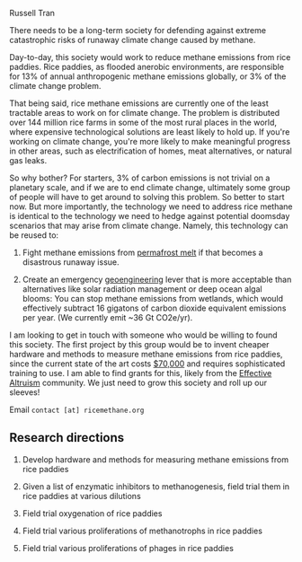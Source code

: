 Russell Tran

There needs to be a long-term society for defending against extreme catastrophic risks of runaway climate change caused by methane. 

Day-to-day, this society would work to reduce methane emissions from rice paddies. Rice paddies, as flooded anerobic environments, are responsible for 13% of annual anthropogenic methane emissions globally, or 3% of the climate change problem.

That being said, rice methane emissions are currently one of the least tractable areas to work on for climate change. The problem is distributed over 144 million rice farms in some of the most rural places in the world, where expensive technological solutions are least likely to hold up. If you're working on climate change, you're more likely to make meaningful progress in other areas, such as electrification of homes, meat alternatives, or natural gas leaks. 

So why bother? For starters, 3% of carbon emissions is not trivial on a planetary scale, and if we are to end climate change, ultimately some group of people will have to get around to solving this problem. So better to start now. But more importantly, the technology we need to address rice methane is identical to the technology we need to hedge against potential doomsday scenarios that may arise from climate change. Namely, this technology can be reused to: 

1) Fight methane emissions from [permafrost melt](https://en.wikipedia.org/wiki/Tipping_points_in_the_climate_system#Permafrost_and_methane_hydrates) if that becomes a disastrous runaway issue.

2) Create an emergency [geoengineering](https://en.wikipedia.org/wiki/Climate_engineering) lever that is more acceptable than alternatives like solar radiation management or deep ocean algal blooms: You can stop methane emissions from wetlands, which would effectively subtract 16 gigatons of carbon dioxide equivalent emissions per year. (We currently emit ~36 Gt CO2e/yr).

I am looking to get in touch with someone who would be willing to found this society. The first project by this group would be to invent cheaper hardware and methods to measure methane emissions from rice paddies, since the current state of the art costs [$70,000](https://www.licor.com/env/products/eddy_covariance/LI-7700) and requires sophisticated training to use. I am able to find grants for this, likely from the [Effective Altruism](https://www.effectivealtruism.org/) community. We just need to grow this society and roll up our sleeves!


Email `contact [at] ricemethane.org`

## Research directions
1) Develop hardware and methods for measuring methane emissions from rice paddies

2) Given a list of enzymatic inhibitors to methanogenesis, field trial them in rice paddies at various dilutions

3) Field trial oxygenation of rice paddies 

4) Field trial various proliferations of methanotrophs in rice paddies

5) Field trial various proliferations of phages in rice paddies
